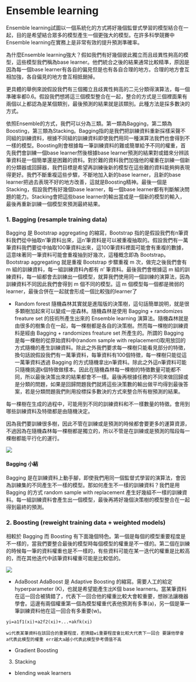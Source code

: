 # Ensemble learning
Ensemble learning試圖以一個系統化的方式將好幾個監督式學習的模型結合在一起，目的是希望結合眾多的模型產生一個更強大的模型。在許多科學競賽中Ensemble learning在實務上是非常有效的提升預測準確率。

為什麼Ensemble learning強大？假如我們有好幾個彼此獨立而且歧異性夠高的模型，這些模型我們稱為base learner。他們統合之後的結果通常比較精準，原因是因為每一個base learner有各自的偏見但是也有各自合理的地方。合理的地方會互相加強，各自偏見的地方會互相抵銷掉。

更具體的舉例來說假設我們有三個獨立且歧異性夠高的二元分類得演算法，每一個準確率都0.6。假設我們想將這三個模型整合在一起，整合的方式是三個裡面果有兩個以上都認為是某個類別，最後預測的結果就是該類別。此種方法是採多數決的方式。

依照Ensemble的方式，我們可以分為三類。第一類為Bagging，第二類為Boosting，第三類為Stacking。Bagging指的是我們把訓練資料重新採樣采聲不同組的訓練資料，根據不同組的訓練資料即使我們用同一種演算法我們也會得到不一樣的模型。Boosting則會根據每一筆訓練資料的難或簡單給予不同的權重，首先我們會訓練一個base learner然後根據base learner預測的結果對或錯來分辨該筆資料是一個簡單還是困難的資料。對於難的資料我們加強他的權重在訓練一個新的分類器或回歸器，我們目標是希望再訓練後新的模型在這些難的資料能夠夠表現得更好。我們不斷重複這些步驟，不斷地加入新的base learner，且新的base learner把過去表現不好的地方改善，這就是Boosting精神。最後一個是Stacking，假設我們有好幾個base learner，每一個base learner都有判斷解決問題的能力。Stacking會把這些base learner的輸出當成是一個新的模型的輸入，最後再重新訓練一個模型來預測最終結果。

### 1. Bagging (resample training data)
Bagging 是 Bootstrap aggregating 的縮寫，Bootstrap 指的是假設我們有n筆資料我們從中抽取n’筆資料出來，這n’筆資料是可以被重複抽取的。假設我們有一萬筆資料我們要從中抽取100筆資料出來，這100筆資料裡面可能會有重複的數據，這意味著同一筆資料可能會重複抽到好幾次，這種概念即為 Bootstrap。Bootstrap aggregating 就是重複 Bootstrap 步驟重複 m 次，做完之後我們會有 m 組的訓練資料，每一組訓練資料內都有 n’ 筆資料。最後我們會根據這 m 組的訓練資料，每一組都會去訓練出一個模型，就算我們使用同一個訓練的演算法，因為訓練資料不同因此我們會得到 m 個不同的模型。這 m 個模型每一個都是微弱的learner，最後合併在一起就會形成一個比較強的learner了
- Random forest
隨機森林其實就是進階版的決策樹，這句話簡單說明，就是很多顆樹加起來可以變成一座森林。隨機森林是使用 Bagging + randomizes freature set 的技術所產生出來的 Ensemble learning 演算法。隨機森林就是由很多的樹集合在一起，每一棵樹都是各自的決策樹。然而每一棵樹的訓練資料是經由 Bagging + randomizes freature set 所產生的。所謂的 Bagging 是每一棵樹的從原始資料中(random sample with replacement)取用放回的方式隨機的產生訓練資料。除此之外我們要求每一棵樹只能看見部分的特徵，換句話說假設我們有一萬筆資料，每筆資料有100個特徵，每一棵樹只能從這一萬筆資料透過 Bagging 的方式隨機拿出n筆資料。除此之外這n筆資料可能只隨機挑選k個特徵做樣本。因此在隨機森林每一棵樹的特徵數量可能都不同，所以最後決策出來的結果都會不一樣。最後再根據任務的不同來做回歸或是分類的問題，如果是回歸問題我們就將這些決策數的輸出做平均得到最後答案，若是分類問題我們則用投標採多數決的方式來整合所有樹預測的結果。

每一棵樹在生成的過程中，可能用到不同的訓練資料和不一樣數量的特徵。會用到哪些訓練資料及特徵都是由隨機決定。

因為我們要訓練很多樹，因此不管在訓練或是預測的時候都會要更多的運算資源，不過因為在隨機森林每一棵樹都是獨立的，所以不管是在訓練或是預測的階段每一棵樹都能平行化的運行。

![](https://i.imgur.com/v2Sm3rB.png)

#### Bagging 小結
Bagging 是在訓練資料上動手腳，即使我們用同一個監督式學習的演算法，會因為訓練集的不同產生不一樣的模型。那如何產生不一樣的訓練資料？我們是用 Bagging 的方式 random sample with replacement 產生好幾組不一樣的訓練資料。每一組訓練資料會產生出一個模型，最後再將好幾個決策樹的模型整合在一起得到最終的預測。


### 2. Boosting (reweight training data + weighted models)
相較於 Bagging 而 Boosting 有下面幾個特色。第一個是每個的模型重要程度是不一樣的，當我們要整合最後的模型時每個模型的權重是不一樣的。第二個在訓練的時候每一筆的資料權重也是不一樣的，有些資料可能在某一迭代的權重是比較高的，而在其他迭代中該筆資料權重可能是比較低的。

![](https://i.imgur.com/kZPcFvJ.png)

- AdaBoost
AdaBoost 是 Adaptive Boosting 的縮寫。需要人工的給定 hyperparameter (K)，也就是希望能產生出K個 base learners。當某筆資料在這一回合被猜錯了，代表下一回合他的權重比較大會較重要，想辦法讓機器學會。這邊有兩個權重第一個為模型權重代表他預測有多準(a)，另一個是筆一筆訓練資料他在這一回合有多重要(w)。

```
yi=a1f1(xi)+a2f2(xi)+...+akfk(xi)

wi代表某筆資料在該回合的重要程度，若猜錯wi重要程度會比較大代表下一回合 要讓他學會
a代表此模型的權重 err越大a越小代表此模型參考價值不高
```

- Gradient Boosting

3. Stacking
- blending weak learners

